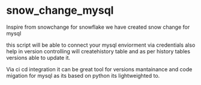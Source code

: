 # snow_change_mysql
Inspire from snowchange for snowflake we have created snow change for mysql

this script will be able to connect your mysql enviorment via credentials also help in version controlling will createhistory table and as per history tables versions able to update it.

Via ci cd integration it can be great tool for versions mantainance and code migation for mysql as its based on python its lightweighted to.

